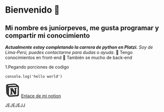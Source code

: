 # Bienvenido 👋

## Mi nombre es juniorpeves, me gusta programar y compartir mi conocimiento
***Actualmente estoy completando la carrera de python en Platzi.***
*Soy de Lima-Perú, puedes contactarme para dudas o ayuda.* 
:blue_book: Tengo conocimientos en front-end :orange_book: También se mucho de back-end

1.Pegando porciones de codigo

    console.log('hello world')

![notion](icons8-notion-48.png ) [Enlace de mi notion](https://three-tugboat-95b.notion.site/Mi-notion-by-892428120b5d4878bf436ac23bf8a632 "Mi notion")

<!--
>Esta es una sita para entender md
---
Esto es un separador :D
___

2.Para bloques de código

``` python
    if __name__ == "__main__":
	main()
```

-->

<div class="alert alert-block alert-danger">
JEJEJEJJ
</div>
